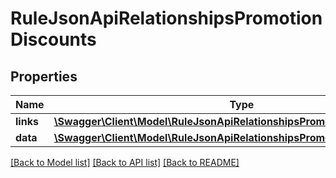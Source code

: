 # RuleJsonApiRelationshipsPromotionDiscounts

## Properties
Name | Type | Description | Notes
------------ | ------------- | ------------- | -------------
**links** | [**\Swagger\Client\Model\RuleJsonApiRelationshipsPromotionDiscountsLinks**](RuleJsonApiRelationshipsPromotionDiscountsLinks.md) |  | [optional] 
**data** | [**\Swagger\Client\Model\RuleJsonApiRelationshipsPromotionDiscountsData[]**](RuleJsonApiRelationshipsPromotionDiscountsData.md) |  | [optional] 

[[Back to Model list]](../../README.md#documentation-for-models) [[Back to API list]](../../README.md#documentation-for-api-endpoints) [[Back to README]](../../README.md)

